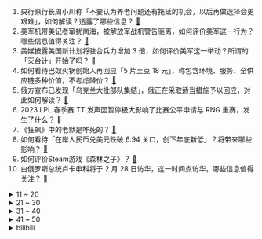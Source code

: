 1. 央行原行长周小川称「不要认为养老问题还有拖延的机会，以后再做选择会更艰难」，如何解读？透露了哪些信息？ [:link:](https://www.zhihu.com/question/586259184)
2. 美军机带美记者窜扰南海，被解放军战机警告驱离，如何评价美军这一行为？哪些信息值得关注？ [:link:](https://www.zhihu.com/question/586189050)
3. 美媒披露美国新计划将驻台兵力增加 3 倍，如何评价美军这一举动？所谓的「灭台计」开始了吗？ [:link:](https://www.zhihu.com/question/586159714)
4. 如何看待巴奴火锅创始人再回应「5 片土豆 18 元」，称包含环境、服务、全供应链多种价值，不考虑降价？ [:link:](https://www.zhihu.com/question/586192835)
5. 俄方宣布已发现「乌克兰大批部队集结」，俄正在采取适当措施予以回应，对此如何解读？ [:link:](https://www.zhihu.com/question/586151796)
6. 2023 LPL 春季赛 TT 发声因暂停极大影响了比赛公平申请与 RNG 重赛，发生了什么？ [:link:](https://www.zhihu.com/question/586227748)
7. 《狂飙》中的老默是咋死的？ [:link:](https://www.zhihu.com/question/580531991)
8. 如何看待「在岸人民币兑美元跌破 6.94 关口，创下年底新低」？将带来哪些影响？ [:link:](https://www.zhihu.com/question/585998891)
9. 如何评价Steam游戏《森林之子》？ [:link:](https://www.zhihu.com/question/585940938)
10. 白俄罗斯总统卢卡申科将于 2 月 28 日访华，这一时间点访华，哪些信息值得关注？ [:link:](https://www.zhihu.com/question/586181546)
<details>
<summary>11 ~ 20</summary>

11. 乘联会建议取消「绿牌」，结束绿牌不限行、补贴等政策制度优惠，会对新能源市场产生哪些影响？ [:link:](https://www.zhihu.com/question/585749680)
12. 像刘看山这种肚子大、胳膊腿却细的身材，怎么健身改善一下？ [:link:](https://www.zhihu.com/question/585580697)
13. 什么样的老人最有气质？ [:link:](https://www.zhihu.com/question/60833299)
14. 北京动物园已进行大熊猫丫丫回国准备工作，孟菲斯动物园称丫丫毛发稀疏是家族遗传，如何从科学角度解读？ [:link:](https://www.zhihu.com/question/586165011)
15. 如何评价考古确认石家河古城面积近 350 万平方米，与良渚古城规模相当？ [:link:](https://www.zhihu.com/question/585121657)
16. 「姐弟恋」比例持续上升，为何姐弟恋越来越热？双方相处过程中需注意哪些问题？ [:link:](https://www.zhihu.com/question/586153635)
17. 男子买菜质疑不够称，商家称0.35公斤就是700克，如何看待这一事件？ [:link:](https://www.zhihu.com/question/585685816)
18. 《流浪地球 2》李雪健饰演的周喆直为什么急于点火? [:link:](https://www.zhihu.com/question/580071388)
19. 60 岁不退休有人为还房贷，有人图有事情做，媒体称超龄后不是劳动者，法律和现实冲突，如何保障劳动权益？ [:link:](https://www.zhihu.com/question/586153159)
20. 半马达到 2 小时完赛的水平应该怎么训练？ [:link:](https://www.zhihu.com/question/584508995)
</details>
<details>
<summary>21 ~ 30</summary>

21. 《三体》在欧美销售近150万册，为什么有着共同文化背景的亚洲地区反而销量很低？ [:link:](https://www.zhihu.com/question/328657486)
22. 如何评价朱颜曼滋在《流浪地球2》中的表现？ [:link:](https://www.zhihu.com/question/584373900)
23. 在宇宙出现是先有时间还是先有空间? [:link:](https://www.zhihu.com/question/576157695)
24. 买电脑是选择台式机还是笔记本？ [:link:](https://www.zhihu.com/question/577848215)
25. 2023 LPL 春季赛 JDG 2:0 力克 TES，如何评价这场比赛？ [:link:](https://www.zhihu.com/question/586216567)
26. 什么原因导致你再也不吃某种食物？ [:link:](https://www.zhihu.com/question/581384151)
27. 爆料称任天堂 Switch 2 GPU 性能为 2.4 TFLOPs，对此你有哪些期待？ [:link:](https://www.zhihu.com/question/585786925)
28. 安远县县长李某平疑涉嫌猥亵他人被「立案调查」，如何看待此事？事情后续将如何发展？ [:link:](https://www.zhihu.com/question/586030474)
29. 有哪些能一直坚持下去的减肥方式？ [:link:](https://www.zhihu.com/question/584865061)
30. 美媒报道美国亿万富豪、私募先驱托马斯·H·李在办公室开枪自杀，其身家 20 亿美元，哪些信息值得关注？ [:link:](https://www.zhihu.com/question/585981455)
</details>
<details>
<summary>31 ~ 40</summary>

31. 可否分享一下你的动画生涯个人喜好表？ [:link:](https://www.zhihu.com/question/583094604)
32. 纳达尔表示梅西应得劳伦斯年度最佳，梅西今年获奖概率有多大？ [:link:](https://www.zhihu.com/question/585313293)
33. 孩子以前很听我话，现在为什么越大越不听话了?我该怎么做？ [:link:](https://www.zhihu.com/question/584961190)
34. 人脑和人工智能的最大区别是什么呢？ [:link:](https://www.zhihu.com/question/425890857)
35. 2 月 26 日是第七届中国制造日，有哪些「中国制造」让你印象深刻？ [:link:](https://www.zhihu.com/question/586007117)
36. 有哪些一眼万年的神仙诗词? [:link:](https://www.zhihu.com/question/585947337)
37. 为什么电影《深海》的评价两极分化？ [:link:](https://www.zhihu.com/question/580085646)
38. 全能车 APP「无实体单车」运营模式构成不正当竞争，被判赔哈啰单车 6150 万，如何从法律角度解读？ [:link:](https://www.zhihu.com/question/585767763)
39. 官方释疑职工医保改革，个人缴费比例、流向、账户结余归属不变，不少人资金不同程度减少，哪些信息值得关注？ [:link:](https://www.zhihu.com/question/586174933)
40. 网友呼吁尽早接回旅美大熊猫「丫丫」，知情人称已有专家赴美照看，具体情况如何？照料大熊猫需要注意什么？ [:link:](https://www.zhihu.com/question/585513928)
</details>
<details>
<summary>41 ~ 50</summary>

41. 如何提升那种看透事物本质的能力？ [:link:](https://www.zhihu.com/question/585346090)
42. 如果一开始就选错了路，那么努力还有用吗？ [:link:](https://www.zhihu.com/question/584629940)
43. 《狂飙》中如果安欣没有来，高启强最终会跳楼吗？ [:link:](https://www.zhihu.com/question/581834075)
44. 2023 LPL 春季赛RNG 2:0 TT，如何评价这场比赛？ [:link:](https://www.zhihu.com/question/586177271)
45. 中国国防部派团赴欧洲举行机制性对话磋商，有哪些信息值得关注？ [:link:](https://www.zhihu.com/question/586150564)
46. 你觉得改变自己难不难？ [:link:](https://www.zhihu.com/question/583069688)
47. 《一人之下》风后奇门为什么比诸葛家厉害？ [:link:](https://www.zhihu.com/question/585703352)
48. 上课特别困有什么好办法吗？ [:link:](https://www.zhihu.com/question/584842551)
49. AIGC 技术会给未来的教育的形式、机制和内容带来哪些变化？ [:link:](https://www.zhihu.com/question/586058887)
50. 如果不考虑发型的影响，清朝服饰算丑吗？ [:link:](https://www.zhihu.com/question/579757506)
</details><details>
<summary>bilibili</summary>

1. 爆肝一个月！4w枚【订书钉】编制银鳞软甲 [:link:](//www.bilibili.com/video/BV1LA41117Vr)
2. 鹅鸭傻（2） [:link:](//www.bilibili.com/video/BV1nA41117dx)
3. 恭喜你没考上，因为985根本配不上你 [:link:](//www.bilibili.com/video/BV15v4y1e7Fr)
4. 《原神》迪希雅角色PV——「沙际晨光」 [:link:](//www.bilibili.com/video/BV1vs4y1b7rU)
5. 00后玩B站 VS 10后玩B站 [:link:](//www.bilibili.com/video/BV1cy4y1f7Xt)
6. 阳光开朗，但是硬核“大男孩”🔥 [:link:](//www.bilibili.com/video/BV1Vs4y1b7Um)
7. 当我相信了东北人的“简单吃一点”… [:link:](//www.bilibili.com/video/BV1oy4y1d7Xe)
8. 剑与战斧的对决！一名剑客的蜕化与救赎！ [:link:](//www.bilibili.com/video/BV1DM411J7SC)
9. 荒野求生第一集【大结局】 [:link:](//www.bilibili.com/video/BV1Ny4y1f7u5)
10. “他是让我唯一相信网红尽头不是带货，一个行动的巨人！” [:link:](//www.bilibili.com/video/BV1Fg4y1H7G3)
<details>
<summary>11 ~ 20</summary>

11. 犹豫摇 [:link:](//www.bilibili.com/video/BV1ov4y1W7kV)
12. 海绵宝宝，时间要加速了！（珊迪的奇妙冒险——石之海op还原） [:link:](//www.bilibili.com/video/BV17T411i7wt)
13. 靠预制菜开店300家的“排队王”，味道一言难尽！【凭啥排长队ep05-外婆家总店】 [:link:](//www.bilibili.com/video/BV1dD4y1G7uz)
14. 2023淘宝丑东西！人类在审丑这件事情上又迈出了重要的一步！ [:link:](//www.bilibili.com/video/BV1dY4y1m7RF)
15. 如何逃出法属圭亚那？【硬核狠人47】 [:link:](//www.bilibili.com/video/BV19s4y1b7JM)
16. 好起来了！求求你回来看吧！2023年4月新番导视！【泛式】 [:link:](//www.bilibili.com/video/BV1Py4y1Z7p6)
17. 古代美女合集 [:link:](//www.bilibili.com/video/BV1Xv4y1W7AH)
18. 【胡桃】⚡你能忍受哒哒哒的洗脑么⚡嗷⚡ [:link:](//www.bilibili.com/video/BV1FR4y1i77b)
19. 《崩坏3》动画短片「毕业旅行」先行预告 [:link:](//www.bilibili.com/video/BV1BD4y1g7Yp)
20. 1200帧/秒！求证剑气是否真实存在！儿时的武侠梦，终会照进现实！ [:link:](//www.bilibili.com/video/BV1kx4y1F72e)
</details>
<details>
<summary>21 ~ 30</summary>

21. 【One Last Chickens】再见了，所有的Ikun！ [:link:](//www.bilibili.com/video/BV1Ro4y1a7mW)
22. 【德凯奥特曼吐槽】香槟开局，抄都能抄歪来！ [:link:](//www.bilibili.com/video/BV1SD4y1g7Kx)
23. 【动画】☼ցɾҽҽղ աօɾӀժ☼ [:link:](//www.bilibili.com/video/BV1sv4y1e7FZ)
24. 唱哭无数人! 民族说唱登上中国日报！Moseee《给外婆的一封信》被无数官媒转发 [:link:](//www.bilibili.com/video/BV1jv4y1e7G5)
25. #内向 #社恐 [:link:](//www.bilibili.com/video/BV1h84y1J7XQ)
26. 被挂上热搜的“第一次吃华莱士”，背后藏着最残酷的底层之痛 [:link:](//www.bilibili.com/video/BV1cM411w7D9)
27. “西方的水土养不活东方的花儿。”遗落在外国的珍宝们啊……赶快回家吧。 [:link:](//www.bilibili.com/video/BV11y4y1d7qg)
28. 有田不减速，冻鱼砍一路，这期全是名场面！飙泪解说国产扫黑剧《狂飙》20~26 [:link:](//www.bilibili.com/video/BV1nA41117PA)
29. 《对接の小曲2.0》(官方版本） [:link:](//www.bilibili.com/video/BV1Eg4y1p7L7)
30. 道士一生收养72弃婴，80岁羽化登真 [:link:](//www.bilibili.com/video/BV1dT411f79E)
</details>
<details>
<summary>31 ~ 40</summary>

31. 他为2700万聋哑人发声，有人却要用5000万买他的人头 [:link:](//www.bilibili.com/video/BV1JY411e7NB)
32. 一个纪录片导演的惊悚春节 [:link:](//www.bilibili.com/video/BV1gs4y1h7Bb)
33. “这玩意,是给小孩看的吧?” [:link:](//www.bilibili.com/video/BV1Ng4y1H7xs)
34. 如何30秒快速清空大脑停止胡思乱想？ [:link:](//www.bilibili.com/video/BV1cM411E72s)
35. 骑行大兴安岭，入住加格达奇郊区空房子，烧起火炉舒服多了 [:link:](//www.bilibili.com/video/BV1cv4y1e7Lg)
36. 重新谈一次恋爱，我们居然去... [:link:](//www.bilibili.com/video/BV1Jv4y1e7Wv)
37. 为了人民 [:link:](//www.bilibili.com/video/BV1uv4y1e7VY)
38. 计算机课宣传片 [:link:](//www.bilibili.com/video/BV1cY411C7G2)
39. 谢天谢地终于找到脑子了 [:link:](//www.bilibili.com/video/BV1f54y1F7ms)
40. 悉尼歌剧院附近超治愈的手工糖果 [:link:](//www.bilibili.com/video/BV1Cx4y1F7cd)
</details>
<details>
<summary>41 ~ 50</summary>

41. 丑开三度！《2023淘宝丑东西颁奖盛典》来了 [:link:](//www.bilibili.com/video/BV1JY411e7jP)
42. 【误解向】波奇酱大战高达 [:link:](//www.bilibili.com/video/BV1Ky4y1f7um)
43. 有一个会cos的女友和兄弟是什么样的体验？ [:link:](//www.bilibili.com/video/BV1my4y1d789)
44. 后来我不会再羡慕别人富裕的人生，只是悔恨自己读书太少，怪我没能成为他的骄傲 [:link:](//www.bilibili.com/video/BV15Y411e7VE)
45. 叛 逆 期 [:link:](//www.bilibili.com/video/BV18v4y1s7br)
46. 跨越全中国，只为拍下上百张【家庭财产全家福】 [:link:](//www.bilibili.com/video/BV18o4y1Y7iT)
47. 爆肝30天，我们做出了可以吃的地球和太空电梯！ [:link:](//www.bilibili.com/video/BV15A411m7VP)
48. 沉浸式查成绩 [:link:](//www.bilibili.com/video/BV1Z54y1F7zJ)
49. 中国的豆瓣酱绝对是绝世美味！ [:link:](//www.bilibili.com/video/BV19D4y1g7zt)
50. 漫威，我找了个满分剧本，你们确定不拍吗？零差评佳作《马面雷神》大结局 [:link:](//www.bilibili.com/video/BV1bs4y1Z7RR)
</details>
<details>
<summary>51 ~ 60</summary>

51. 父母40后，我95后，收拾他们遗物时才看到了领养证 [:link:](//www.bilibili.com/video/BV1Zb41197Ks)
52. 这世上没有比它更香的饭，没有。 [:link:](//www.bilibili.com/video/BV1v24y1J7PK)
53. “我只不过穿了一条裙子而已”：毁掉一个女孩，造她黄谣就够了... [:link:](//www.bilibili.com/video/BV1Hx4y1w7k6)
54. 以为是苏联乌托邦，结果是毛子魅魔危机！！ [:link:](//www.bilibili.com/video/BV1mX4y1X7DH)
55. 4.88 VS 48手机壳，差别多大！别太离谱啊！我说 [:link:](//www.bilibili.com/video/BV1gy4y1f7HJ)
56. 停服的第四年，机甲们终于找到了回家的路 [:link:](//www.bilibili.com/video/BV1eM41177XV)
57. 在韩PD潜入男爱豆后台，用狂飙美食彻底征服他们的胃 [:link:](//www.bilibili.com/video/BV1ZM411J7T2)
58. 猫越怪，人越爱！ [:link:](//www.bilibili.com/video/BV1YM4y1Z7cG)
59. 原来六块钱不仅能买到快乐，还能买到尊严、自由…… [:link:](//www.bilibili.com/video/BV1Cb41197b4)
60. 唐僧肉、人参果和白骨精：为什么最受排挤的是悟空？ [:link:](//www.bilibili.com/video/BV1M84y1n7DT)
</details>
<details>
<summary>61 ~ 70</summary>

61. 解救卖鱼强 [:link:](//www.bilibili.com/video/BV1QY4y1m7vg)
62. 华农兄弟：鱼塘漏水，原来是这货弄的，把它煮了 [:link:](//www.bilibili.com/video/BV16Y411e7Rc)
63. 我想做一个账号，专门讲普本生的信息差。 [:link:](//www.bilibili.com/video/BV1kD4y1G785)
64. 【原神】绿色的须弥越看越红，就这么创观众是吧？ [:link:](//www.bilibili.com/video/BV12X4y1X7aF)
65. 我的年度爱用实习生分享！黑心老板必看！ [:link:](//www.bilibili.com/video/BV1JM4y1Z7xt)
66. “你就想摘我的果 你还想捻我的花” [:link:](//www.bilibili.com/video/BV1YY4y127S6)
67. 恋爱两年！女友最爱的男人不是我... [:link:](//www.bilibili.com/video/BV1bb411Q7NE)
68. 狗头吧吧主【Theshy的奇妙冒险07】 [:link:](//www.bilibili.com/video/BV1aY411k7EM)
69. 【我肚子瘦下来了😭】亲测有效，15min站立瘦腰瘦肚子运动，无跑跳！（韩小四） [:link:](//www.bilibili.com/video/BV1Sg4y1n7bW)
70. 全网首发 全收集完结《森林2：森林之子》单人模式 细致探索 全流程实况通关视频 [:link:](//www.bilibili.com/video/BV1Hv4y1e7Fp)
</details>
<details>
<summary>71 ~ 80</summary>

71. 这 么 多 先 生 [:link:](//www.bilibili.com/video/BV1cY4y1U7LN)
72. 在西班牙菜市场捡了七个兔头，做成四川麻辣兔头能把老外馋哭吗？ [:link:](//www.bilibili.com/video/BV1Kv4y1e7Cc)
73. 我们收到了一箱淘宝年度丑东西… [:link:](//www.bilibili.com/video/BV1W24y1H7rP)
74. 好消息跟大家宣布！人生新阶段 [:link:](//www.bilibili.com/video/BV1Ag4y1H7WA)
75. 会说话的胡安隐藏彩蛋？给它吃999只蟑螂，结局吓我一跳！ [:link:](//www.bilibili.com/video/BV1Z54y1F7Xq)
76. 他是上帝派来的天使，最后却被判了死刑《绿里奇迹》 [:link:](//www.bilibili.com/video/BV15A411m7Rj)
77. 人可以一辈子不生孩子，但绝不能一辈子单身！【真实故事 [:link:](//www.bilibili.com/video/BV1yY4y1m7d9)
78. 【春天速减30斤】针对大肚腩顽固脂肪|燃脂强化|高热量消耗 [:link:](//www.bilibili.com/video/BV1p54y1A7AL)
79. 外国家庭只是想薅一顿自助餐羊毛，没想到竟然吃到了人生天花板面条？ [:link:](//www.bilibili.com/video/BV1Ss4y1b7GT)
80. 【点到为止35】一句话简单讲完这部无冕推理神作！ [:link:](//www.bilibili.com/video/BV1CY4y1U7wx)
</details>
<details>
<summary>81 ~ 90</summary>

81. 【东盟十国08 | 柬埔寨】世界最落后国家之一，为何房价直逼上海？ [:link:](//www.bilibili.com/video/BV1rs4y1Z7XH)
82. 木兰新皮肤，打人跟打唱片一样 [:link:](//www.bilibili.com/video/BV1xs4y187zv)
83. 鱼丸居然能做成像手打牛肉丸一样的弹性，而且我们还发明了新吃法。#美食 #车厘子 [:link:](//www.bilibili.com/video/BV14D4y1G73n)
84. 吃了十几年的火锅，今天才发现火锅食材缺秤这么严重！而且还有这么多家喻户晓的品牌！ [:link:](//www.bilibili.com/video/BV1Qb411Q7mb)
85. ⚡⚡ 满   配   华   夏 ⚡⚡ [:link:](//www.bilibili.com/video/BV1nj411P7bf)
86. 【TF家族】《一起去做的N件事》第十六件事：一起来请客吧！（下） [:link:](//www.bilibili.com/video/BV1T54y1w7y4)
87. 这3首才是“社牛神曲”天花板，短短几天26亿播放，小学生都被洗脑了 [:link:](//www.bilibili.com/video/BV1yM411J7zC)
88. 开在小区里的路边摊,吃过蛋包饭,没吃过蛋包铁板烧！ [:link:](//www.bilibili.com/video/BV1DY411k7nL)
89. 今天是你和胡桃大喜的日子！ [:link:](//www.bilibili.com/video/BV1fx4y1F7tj)
90. 【𝟖𝐊/𝟏𝟐𝟎帧/边缘行者】收藏级画质 𝑰 𝑹𝒆𝒂𝒍𝒍𝒚 𝑾𝒂𝒏𝒕 𝒕𝒐 𝑺𝒕𝒂𝒚 𝑨𝒕 𝒀𝒐𝒖𝒓 [:link:](//www.bilibili.com/video/BV1ZM411c79o)
</details>
<details>
<summary>91 ~ 100</summary>

91. 疯 狂 星 期 逝 [:link:](//www.bilibili.com/video/BV17g4y1H7wo)
92. 为什么无法代入成年人的角色 [:link:](//www.bilibili.com/video/BV1g54y1c7x4)
93. 隋卞一做 |中国火候菜的代表—油爆双脆 [:link:](//www.bilibili.com/video/BV1XT411i7RV)
94. 给你们乐死！ [:link:](//www.bilibili.com/video/BV1Px4y1F7AW)
95. 闹够了没有？霸王粉色！！！ [:link:](//www.bilibili.com/video/BV1XM411c7e1)
96. 又来绑架小猫了 [:link:](//www.bilibili.com/video/BV1sY411k7bJ)
97. 我为什么一直不聊苏打绿?丨HOPICO [:link:](//www.bilibili.com/video/BV19M411778q)
98. 男友说一直资助女孩上大学，竟是他的女儿..【慧小媛】 [:link:](//www.bilibili.com/video/BV1QM4y1Z7kc)
99. 美国生物医学学生日常 [:link:](//www.bilibili.com/video/BV1XM411J7xg)
100. 980元一个的粉色菠萝 到底值不值？ [:link:](//www.bilibili.com/video/BV1EX4y197Qy)
</details></details>